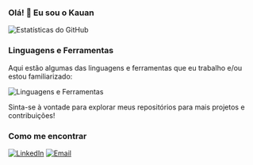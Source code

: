 ### Olá! 👋 Eu sou o Kauan

![Estatísticas do GitHub](https://github-readme-stats.vercel.app/api?username=kauansb&show_icons=true&theme=radical&size_weight=1&count_weight=0)

### Linguagens e Ferramentas

Aqui estão algumas das linguagens e ferramentas que eu trabalho e/ou estou familiarizado:

![Linguagens e Ferramentas](https://github-readme-stats.vercel.app/api/top-langs/?username=kauansb&layout=compact)

Sinta-se à vontade para explorar meus repositórios para mais projetos e contribuições!

### Como me encontrar
[![LinkedIn](https://img.shields.io/badge/LinkedIn-Profile-blue?style=for-the-badge&logo=linkedin&logoColor=white)](https://www.linkedin.com/in/kauan-barros)
[![Email](https://img.shields.io/badge/Email-Contact-red?style=flat&logo=gmail)](mailto:kauansbflu@gmail.com)

